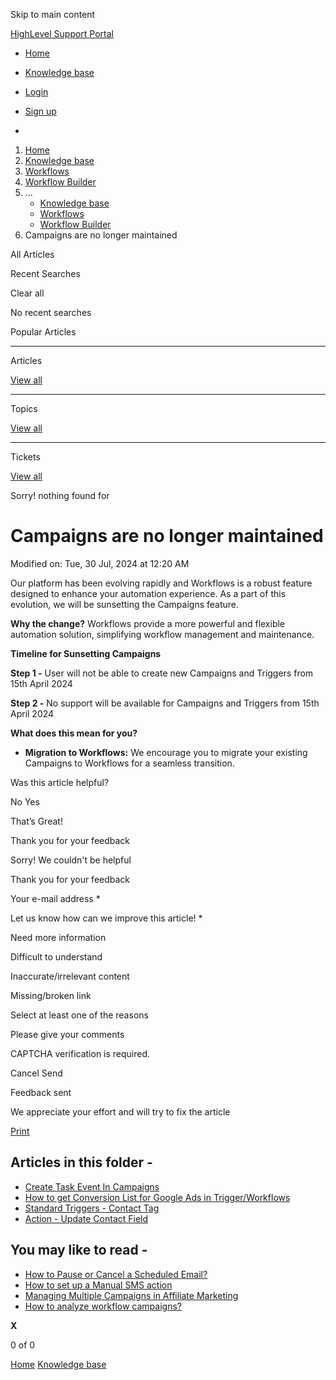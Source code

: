 Skip to main content

[ HighLevel Support Portal ](https://help.gohighlevel.com)

  * [ Home ](/support/home)
  * [ Knowledge base ](/support/solutions)

  * [Login](/support/login)
  * [Sign up](/support/signup)
  * 

  1. [Home](/support/home)
  2. [Knowledge base](/support/solutions)
  3. [Workflows](/support/solutions/48000455132)
  4. [Workflow Builder](/support/solutions/folders/48000678544)
  5. ... 
     * [Knowledge base](/support/solutions)
     * [Workflows](/support/solutions/48000455132)
     * [Workflow Builder](/support/solutions/folders/48000678544)
  6. Campaigns are no longer maintained

All  Articles 

Recent Searches

Clear all

No recent searches

Popular Articles

* * *

Articles

[View all](/support/search/solutions)

* * *

Topics

[View all](/support/search/topics)

* * *

Tickets

[View all](/support/search/tickets)

Sorry! nothing found for   

# Campaigns are no longer maintained

Modified on: Tue, 30 Jul, 2024 at 12:20 AM

Our platform has been evolving rapidly and Workflows is a robust feature designed to enhance your automation experience. As a part of this evolution, we will be sunsetting the Campaigns feature.

**Why the change?** Workflows provide a more powerful and flexible automation solution, simplifying workflow management and maintenance.

**Timeline for Sunsetting Campaigns**

**Step 1 -** User will not be able to create new Campaigns and Triggers from 15th April 2024

**Step 2 -** No support will be available for Campaigns and Triggers from 15th April 2024

**What does this mean for you?**

  * **Migration to Workflows:** We encourage you to migrate your existing Campaigns to Workflows for a seamless transition.

Was this article helpful?

No  Yes 

That’s Great!

Thank you for your feedback

Sorry! We couldn't be helpful

Thank you for your feedback

Your e-mail address *

Let us know how can we improve this article! *

Need more information 

Difficult to understand 

Inaccurate/irrelevant content 

Missing/broken link 

Select at least one of the reasons 

Please give your comments 

CAPTCHA verification is required. 

Cancel  Send 

Feedback sent

We appreciate your effort and will try to fix the article

[Print](javascript:print\(\))

## Articles in this folder -

  * [Create Task Event In Campaigns](/support/solutions/articles/48001147413-create-task-event-in-campaigns)
  * [How to get Conversion List for Google Ads in Trigger/Workflows](/support/solutions/articles/48001203453-how-to-get-conversion-list-for-google-ads-in-trigger-workflows)
  * [Standard Triggers - Contact Tag](/support/solutions/articles/48001213546-standard-triggers-contact-tag)
  * [Action - Update Contact Field](/support/solutions/articles/48001214441-action-update-contact-field)

## You may like to read -

  * [How to Pause or Cancel a Scheduled Email?](/support/solutions/articles/155000003462-how-to-pause-or-cancel-a-scheduled-email-)
  * [How to set up a Manual SMS action](/support/solutions/articles/48000979921-how-to-set-up-a-manual-sms-action)
  * [Managing Multiple Campaigns in Affiliate Marketing](/support/solutions/articles/155000003638-managing-multiple-campaigns-in-affiliate-marketing)
  * [How to analyze workflow campaigns?](/support/solutions/articles/155000003902-how-to-analyze-workflow-campaigns-)

**X**

0 of 0 []()

[Home](/support/home) [Knowledge base](/support/solutions)
